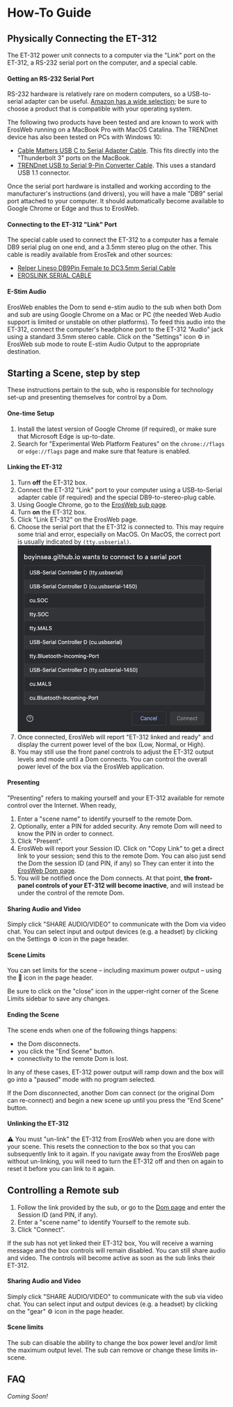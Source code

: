 # How-To Guide

## Physically Connecting the ET-312
The ET-312 power unit connects to a computer via the "Link" port on the ET-312, a RS-232 serial port on the computer, and a special cable.

#### Getting an RS-232 Serial Port
RS-232 hardware is relatively rare on modern computers, so a USB-to-serial adapter can be useful.  [Amazon has a wide selection](https://www.amazon.com/s?k=usb-to-serial); be sure to choose a product that is compatible with your operating system.

The following two products have been tested and are known to work with ErosWeb running on a MacBook Pro with MacOS Catalina.  The TRENDnet device has also been tested on PCs with Windows 10:

* [Cable Matters USB C to Serial Adapter Cable](https://www.amazon.com/gp/product/B075GV6VL1/).  This fits directly into the "Thunderbolt 3" ports on the MacBook.
* [TRENDnet USB to Serial 9-Pin Converter Cable](https://www.amazon.com/gp/product/B0007T27H8/).  This uses a standard USB 1.1 connector.

Once the serial port hardware is installed and working according to the manufacturer's instructions (and drivers),  you will have a male "DB9" serial port attached to your computer.  It should automatically become available to Google Chrome or Edge and thus to ErosWeb.

#### Connecting to the ET-312 "Link" Port

The special cable used to connect the ET-312 to a computer has a female DB9 serial plug on one end, and a 3.5mm stereo plug on the other.  This cable is readily available from ErosTek and other sources:

* [Relper Lineso DB9Pin Female to DC3.5mm Serial Cable](https://www.amazon.com/gp/product/B06Y98F6D5)
* [EROSLINK SERIAL CABLE](https://erostek.com/collections/wiring/products/eroslink-serial-cable)

#### E-Stim Audio

ErosWeb enables the Dom to send e-stim audio to the sub when both Dom and sub are using Google Chrome on a Mac or PC (the needed Web Audio support is limited or unstable on other platforms).  To feed this audio into the ET-312, connect the computer's headphone port to the ET-312 "Audio" jack using a standard 3.5mm stereo cable.  Click on the "Settings" icon &#x2699; in ErosWeb sub mode to route E-stim Audio Output to the appropriate destination.

## Starting a Scene, step by step

These instructions pertain to the sub, who is responsible for technology set-up and presenting themselves for control by a Dom.

#### One-time Setup
1. Install the latest version of Google Chrome (if required), or make sure that Microsoft Edge is up-to-date.
2. Search for "Experimental Web Platform Features" on the `chrome://flags` or `edge://flags` page and make sure that feature is enabled.

#### Linking the ET-312
1. Turn **off** the ET-312 box.
2. Connect the ET-312 "Link" port to your computer using a USB-to-Serial adapter cable (if required) and the special DB9-to-stereo-plug cable.
3. Using Google Chrome, go to the [ErosWeb sub page](/sub.html).
4. Turn **on** the ET-312 box.
5. Click "Link ET-312" on the ErosWeb page.
6. Choose the serial port that the ET-312 is connected to. This may require some trial and error, especially on MacOS.  On MacOS, the correct port is usually indicated by `(tty.usbserial)`. ![Choose Serial Port](/assets/choose-serial-port.png)
7. Once connected, ErosWeb will report "ET-312 linked and ready" and display the current power level of the box (Low, Normal, or High).
8. You may still use the front panel controls to adjust the ET-312 output levels and mode until a Dom connects.  You can control the overall power level of the box via the ErosWeb application.

#### Presenting

"Presenting" refers to making yourself and your ET-312 available for remote control over the Internet.  When ready,
1. Enter a "scene name" to identify yourself to the remote Dom.
2. Optionally, enter a PIN for added security.  Any remote Dom will need to know the PIN in order to connect.
3. Click "Present".
4. ErosWeb will report your Session ID.  Click on "Copy Link" to get a direct link to your session; send this to the remote Dom.  You can also just send the Dom the session ID (and PIN, if any) so They can enter it into the [ErosWeb Dom page](/Dom.html).
5. You will be notified once the Dom connects.  At that point, **the front-panel controls of your ET-312 will become inactive**, and will instead be under the control of the remote Dom.

#### Sharing Audio and Video

Simply click "SHARE AUDIO/VIDEO" to communicate with the Dom via video chat.  You can select input and output devices (e.g. a headset) by clicking on the Settings &#x2699; icon in the page header.

#### Scene Limits

You can set limits for the scene – including maximum power output – using the &#x1f6ab; icon in the page header.

Be sure to click on the "close" icon in the upper-right corner of the Scene Limits sidebar to save any changes.

#### Ending the Scene

The scene ends when one of the following things happens:
* the Dom disconnects.
* you click the "End Scene" button.
* connectivity to the remote Dom is lost.

In any of these cases, ET-312 power output will ramp down and the box will go into a "paused" mode with no program selected.

If the Dom disconnected, another Dom can connect (or the original Dom can re-connect) and begin a new scene up until you press the "End Scene" button.

#### Unlinking the ET-312

&#9888;&#65039; You must "un-link" the ET-312 from ErosWeb when you are done with your scene.  This resets the connection to the box so that you can subsequently link to it again.  If you navigate away from the ErosWeb page without un-linking, you will need to turn the ET-312 off and then on again to reset it before you can link to it again.

## Controlling a Remote sub

1. Follow the link provided by the sub, or go to the [Dom page](/Dom.html) and enter the Session ID (and PIN, if any).
2. Enter a "scene name" to identify Yourself to the remote sub.
3. Click "Connect".

If the sub has not yet linked their ET-312 box, You will receive a warning message and the box controls will remain disabled.  You can still share audio and video.  The controls will become active as soon as the sub links their ET-312.

#### Sharing Audio and Video

Simply click "SHARE AUDIO/VIDEO" to communicate with the sub via video chat.  You can select input and output devices (e.g. a headset) by clicking on the "gear" &#x2699; icon in the page header.

#### Scene limits

The sub can disable the ability to change the box power level  and/or limit the maximum output level.  The sub can remove or change these limits in-scene.

## FAQ

_Coming Soon!_
